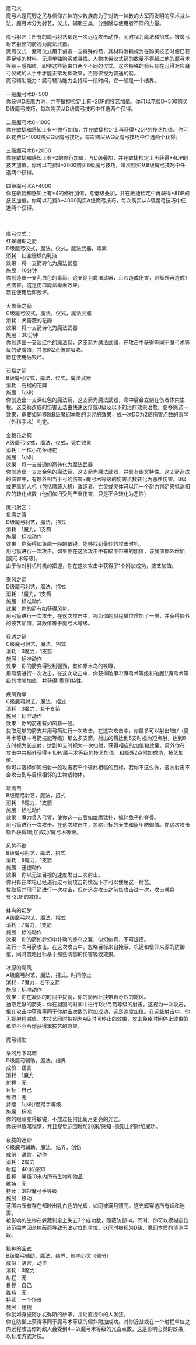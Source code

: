<title>魔弓术</title>
<meta name="GENERATOR" content="WinCHM">
<meta http-equiv="Content-Type" content="text/html; charset=gb2312">
<br>魔弓术
<br>魔弓术是荒野之民与信仰古神的少数族裔为了对抗一神教的大军而发明的巫术战斗法。魔弓术分为射艺，仪式，辅助三类，分别赋与使用者不同的力量。
<br>
<br>魔弓射艺：所有的魔弓射艺都是一次远程攻击动作，同时视为魔法和招式。被魔弓射艺射出的箭视为魔法武器。
<br>魔弓仪式：魔弓仪式用于创造一支特殊的箭，其材料消耗视为在购买技艺时便已获得足够的材料，无须单独购买或寻找。人物携带仪式箭的数量不得超过他的魔弓术等级＋感知值，即使这些箭来自两个不同的仪式。这些特殊的箭只有在习得对应魔弓仪式的人手中才能正常发挥效果，否则仅视为普通的箭。
<br>魔弓辅助能力：魔弓辅助能力会持续一段时间，它一般是一个结界。
<br>
<br>一级魔弓术D+500
<br>你获得D级魔力池，并在敏捷检定上有+2DP的技艺加值。你可以花费D+500购买D级魔弓技巧，每次购买从D级魔弓技巧中任选两个获得。
<br>
<br>二级魔弓术C+1000
<br>你在敏捷和感知上有+1修行加值，并在敏捷检定上再获得+2DP的技艺加值。你可以花费C+1000购买C级魔弓技巧，每次购买从C级魔弓技巧中任选两个获得。
<br>
<br>三级魔弓术B+2000
<br>你在敏捷和感知上有+2的修行加值，与D级叠加，并在敏捷检定上再获得+4DP的技艺加值。你可以花费B+2000购买B级魔弓技巧，每次购买从B级魔弓技巧中任选两个获得。
<br>
<br>四级魔弓术A+4000
<br>你在敏捷和感知上有+4的修行加值，与低级叠加，并在敏捷检定中再获得+8DP的技艺加值。你可以花费A+4000购买A级魔弓技巧，每次购买从A级魔弓技巧中任选两个获得。
<br>
<br>
<br>
<br>魔弓仪式：
<br>红雀珊瑚之箭
<br>D级魔弓仪式，魔法，仪式，魔法武器，毒素
<br>消耗：红雀珊瑚的乳液
<br>效果：将一支箭转化为魔法武器
<br>施展：10分钟
<br>你创造出一支乳白色的毒箭。这支箭为魔法武器，且若造成伤害，则额外再造成1点伤害，这是伤口魔法毒素效果。
<br>箭在使用后即毁坏。
<br>
<br>犬蔷薇之箭
<br>C级魔弓仪式，魔法，仪式，魔法武器
<br>消耗：犬蔷薇的花瓣
<br>效果：将一支箭转化为魔法武器
<br>施展：30分钟
<br>你创造出一支淡红色的魔法箭，这支箭为魔法武器，在攻击中获得等同于魔弓术等级的破魔值，并忽略2点伤害吸收。
<br>箭在使用后毁坏。
<br>
<br>石榴之箭
<br>B级魔弓仪式，魔法，仪式，魔法武器
<br>消耗：石榴的花瓣
<br>施展：1小时
<br>你创造出一支深红色的魔法箭，这支箭为魔法武器，命中后会立刻在伤者体内生根。这支箭造成的伤害无法由快速医疗或B级及以下的治疗效果治愈。要移除这一效果，需要如同移除B级魔幻本质的诅咒的效果，或一次DC为2倍伤害点数的医学（外科手术）判定。
<br>
<br>金穗花之箭
<br>A级魔弓仪式，魔法，仪式，死亡效果
<br>消耗：一株小花金穗花
<br>施展：1小时
<br>效果：将一支普通的箭转化为魔法武器
<br>你创造出一支淡金色的魔法箭，这支箭为魔法武器，并具有幽冥特性。这支箭造成的伤害中，有额外相当于弓的伤害+魔弓术等级的伤害点数转化为恶性伤害。B级或更高的人机（包括魔装人机）改造者、亡灵或灵体可以用一个耐力判定来抵消相应的转化点数（他们依旧受到严重伤害，只是不会转化为恶性）
<br>
<br>魔弓射艺：
<br>鱼鹰之眼
<br>D级魔弓射艺，魔法，招式
<br>消耗：1魔力，1支箭
<br>施展：标准动作
<br>效果：你获得如鱼鹰一般的敏锐，能够找到最佳的攻击时机。
<br>用弓箭进行一次攻击。如果你在这次攻击中有瞄准带来的加值，该加值额外增加[魔弓术等级]。
<br>由于你对射机时机的把握，你在这次攻击中获得了1个附加成功，技艺加值。
<br>
<br>乘风之箭
<br>D级魔弓射艺，魔法，招式
<br>消耗：1魔力，1支箭
<br>施展：标准动作
<br>效果：你的箭有如获得风势。
<br>用弓箭进行一次攻击，在这次攻击中，视为你的射程单位增加了一倍，并获得额外的技艺加值，其数值等于魔弓术等级。
<br>
<br>穿透之箭
<br>C级魔弓射艺，魔法，招式
<br>消耗：3魔力，1支箭
<br>施展：标准动作
<br>效果：你的箭变得锐利强劲，有如啄木鸟的铁喙。
<br>用弓箭进行一次攻击，在这次攻击中，你获得破甲3/魔弓术等级和破魔1/魔弓术等级的增强加值，并获得[贯穿]特性。
<br>
<br>疾风劲草
<br>C级魔弓射艺，魔法，招式
<br>消耗：3魔力，若干支箭
<br>施展：标准动作
<br>效果：你的箭击有如风暴一般。
<br>拔取足够的箭支并用弓箭进行一次攻击。在这次攻击中，你最多可以射出1支/（魔弓术等级＋弓箭技能等级）那么多支箭。射出的箭达到5支时视为短点射，达到8支时视为长点射，达到10支时视为一次扫射，获得相应的加值和效果。另外你在攻击中共额外获得＋1DP/魔弓术等级的技艺加值，和额外2点附加成功，技艺加值。
<br>你可以选择如同扫射一般攻击若干个彼此相临的目标，若你不这么做，这次射击不会攻击到与目标相邻的生物或物体。
<br>
<br>雄鹰击
<br>B级魔弓射艺，魔法，招式
<br>消耗：5魔力，1支箭
<br>施展：标准动作
<br>效果：魔力贯入弓臂，使你这一击强如雄鹰猛扑，抓碎兔子的脊骨。
<br>用弓箭进行一次攻击。在这次攻击中，忽略目标的天生和盔甲防御值。你这次攻击额外获得1附加成功/魔弓术等级。
<br>
<br>风势不歇
<br>B级魔弓射艺，魔法，招式
<br>消耗：5魔力，1支箭
<br>施展：迅捷动作
<br>效果：你以无法目视的速度发出二次射击。
<br>你只有在本轮已经进行过弓箭攻击的情况下才可以使用这一射艺。
<br>拔取箭并用弓箭进行一次攻击，但在这次攻击之前每攻击过一次，攻击就具有-3DP的减值。
<br>
<br>蜂鸟的幻梦
<br>A级魔弓射艺，魔法，招式
<br>消耗：7魔力，1支箭
<br>施展：标准动作
<br>效果：你的箭如梦幻中扑动的蜂鸟之翼，似幻似真，不可捉摸。
<br>进行一次弓箭攻击。在这次攻击中，忽略目标来自掩蔽、机运和信仰来源的防御值，同时忽略目标基于那些防御的伤害吸收效果。
<br>
<br>冰原的飓风
<br>A级魔弓射艺，魔法，招式，时间停止
<br>消耗：7魔力，若干支箭
<br>施展：标准动作
<br>效果：你在凝固的时间中拔箭，你的箭因此挟带着苛烈的飓风。
<br>抽取足够的箭支，你在凝固的时间中进行1次/弓箭等级的射击。这视为一次攻击，但在攻击中获得等同于你射击次数的附加成功，这是速度加值。在这些射击中，你无视射程减值。本技艺同时被视为A级时间停止的效果，攻击免疫时间停止效果的单位不会令你获得本技艺的效果。
<br>
<br>魔弓辅助：
<br>
<br>枭的月下鸣啼
<br>D级魔弓辅助，魔法，结界
<br>成份：语言
<br>消耗：1魔力
<br>射程：无
<br>目标：自己
<br>维持：无
<br>持续：1小时/魔弓手等级
<br>施展：标准
<br>你的眼睛变得敏锐，不放过任何比新月更亮的光芒。
<br>你获得昏暗视觉，并且视觉范围增加20米/感知+感知上的附加成功。
<br>
<br>夜胧的迷纱
<br>C级魔弓辅助，魔法，结界，创伤
<br>成份：语言，动作
<br>消耗：2魔力
<br>射程：40米/感知
<br>目标：半径10米内所有生物和物品
<br>维持：无
<br>持续：3轮/魔弓手等级
<br>施展：移动
<br>范围内所有存在都映出乳白色的光辉，如同被满月照亮。这光辉穿透所有烟和迷雾。
<br>被影响的生物在躲藏判定上失去3个成功数，隐蔽防御-4。同时，你可以模糊定位该范围内因全掩蔽而导致无法定位的单位，这同时被视为D级、魔幻本质的侦测手段。
<br>
<br>猎神的宝衣
<br>B级魔弓辅助，魔法，结界，影响心灵（部分）
<br>成份：语言，动作
<br>消耗：3魔力
<br>射程：无
<br>目标：自己
<br>维持：无
<br>持续：一个场景
<br>施展：迅捷
<br>你就如身披阿尔忒弥斯的纱罩，并让直视你的人发狂。
<br>你在防御上获得等同于魔弓术等级的偏斜附加成功。对你近战或在一个射程单位之内远程攻击你的敌人会受到4＋2/魔弓术等级的亢奋点数，这是影响心灵的效果，以标准方式对抗。
<br>